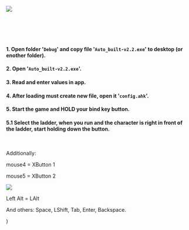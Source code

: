 ![](https://github.com/Stas-inside/Auto_built/blob/main/kis1-1.png)

#  

#### 1. Open folder '`Debug`' and copy file '`Auto_built-v2.2.exe`' to desktop (or enother folder).
#### 2. Open '`Auto_built-v2.2.exe`'.
#### 3. Read and enter values in app.
#### 4. After loading must create new file, open it '`config.ahk`'.
#### 5. Start the game and HOLD your bind key button.
#### 5.1  Select the ladder, when you run and the character is right in front of the ladder, start holding down the button.
 
 
Additionally:
 
 
mouse4 = XButton 1
 
 
mouse5 = XButton 2

![](https://github.com/Stas-inside/Auto_built/blob/main/Capture.PNG)

Left Alt = LAlt

And others:
Space, LShift, Tab, Enter, Backspace.

)
